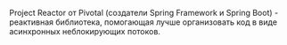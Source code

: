 Project Reactor от Pivotal (создатели Spring Framework и Spring Boot) - реактивная библиотека, помогающая лучше организовать код в виде асинхронных неблокирующих потоков.